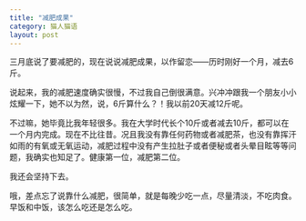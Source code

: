```yaml
---
title: "减肥成果"
category: 猫人猫语
layout: post
---
```

三月底说了要减肥的，现在说说减肥成果，以作留恋——历时刚好一个月，减去6斤。

说起来，我的减肥速度确实很慢，不过我自己倒很满意。兴冲冲跟我一个朋友小小炫耀一下，她不以为然，说，6斤算什么？！我以前20天减12斤呢。

不过嘛，她毕竟比我年轻很多。我在大学时代长个10斤或者减去10斤，都可以在一个月内完成。现在不比往昔。况且我没有靠任何药物或者减肥茶，也没有靠挥汗如雨的有氧或无氧运动，减肥过程中没有产生拉肚子或者便秘或者头晕目眩等等问题，我确实也知足了。健康第一位，减肥第二位。

我还会坚持下去。

哦，差点忘了说靠什么减肥，很简单，就是每晚少吃一点，尽量清淡，不吃肉食。早饭和中饭，该怎么吃还是怎么吃。

